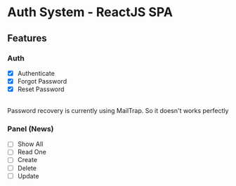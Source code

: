 # Auth System - ReactJS SPA

## Features

### Auth

- [x] Authenticate
- [x] Forgot Password
- [x] Reset Password
<br>
Password recovery is currently using MailTrap. So it doesn't works perfectly
<br>

### Panel (News)
- [ ] Show All
- [ ] Read One
- [ ] Create
- [ ] Delete
- [ ] Update
